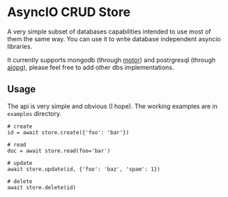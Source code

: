 AsyncIO CRUD Store
==================

A very simple subset of databases capabilities intended to use most of them
the same way. You can use it to write database independent asyncio
libraries.

It currently supports mongodb (through [motor]) and postrgresql
(through [aiopg]), please feel free to add other dbs implementations.


Usage
-----
The api is very simple and obvious (I hope).
The working examples are in `examples` directory.

    # create
    id = await store.create({'foo': 'bar'})

    # read
    doc = await store.read(foo='bar')

    # update
    await store.update(id, {'foo': 'baz', 'spam': 1})

    # delete
    await store.delete(id)


[motor]: https://motor.readthedocs.org/
[aiopg]: https://aiopg.readthedocs.org/

